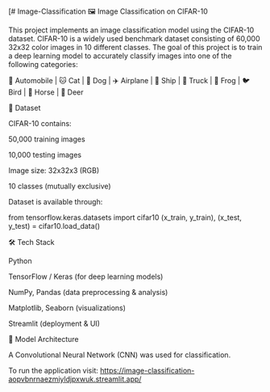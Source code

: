 [# Image-Classification
🖼️ Image Classification on CIFAR-10

This project implements an image classification model using the CIFAR-10 dataset. CIFAR-10 is a widely used benchmark dataset consisting of 60,000 32x32 color images in 10 different classes. The goal of this project is to train a deep learning model to accurately classify images into one of the following categories:

🚗 Automobile | 🐱 Cat | 🐶 Dog | ✈️ Airplane | 🚢 Ship | 🚚 Truck | 🐸 Frog | 🐦 Bird | 🐴 Horse | 🧸 Deer

📂 Dataset

CIFAR-10 contains:

50,000 training images

10,000 testing images

Image size: 32x32x3 (RGB)

10 classes (mutually exclusive)

Dataset is available through:

from tensorflow.keras.datasets import cifar10
(x_train, y_train), (x_test, y_test) = cifar10.load_data()

🛠️ Tech Stack

Python

TensorFlow / Keras (for deep learning models)

NumPy, Pandas (data preprocessing & analysis)

Matplotlib, Seaborn (visualizations)

Streamlit (deployment & UI)

🚀 Model Architecture

A Convolutional Neural Network (CNN) was used for classification.

To run the application visit: https://image-classification-aopvbnrnaezmiyldjpxwuk.streamlit.app/
